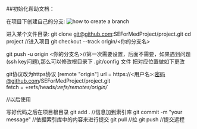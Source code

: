 ##初始化帮助文档：

在项目下创建自己的分支:
![how to create a branch](./create.png)

进入某个文件目录:
git clone git@github.com:SEForMedProject/project.git
cd project //进入项目
git checkout --track origin/<你的分支名>

git push -u origin <你的分支名>//第一次需要设置，后面不需要，如果遇到问题(ssh key问题),那么可以修改根目录下 .git/config 文件 把对应位置做如下更改

git协议改为https协议
[remote "origin"]
		url =  https://<用户名>:密码@github.com/SEForMedProject/project.git        
		fetch = +refs/heads/*:refs/remotes/origin/*




//以后使用

写好代码之后在项目根目录
git add . //信息加到索引库 
git commit -m "your message" //依据索引库中的内容来进行提交
git pull //拉
git push //提交远程

